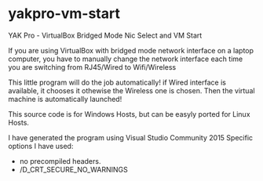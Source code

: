 # yakpro-vm-start
YAK Pro - VirtualBox Bridged Mode Nic Select and VM Start

If you are using VirtualBox with bridged mode network interface on a laptop computer,
you have to manually change the network interface each time you are switching
from RJ45/Wired to Wifi/Wireless

This little program will do the job automatically!
if Wired interface is available, it chooses it othewise the Wireless one is chosen.
Then the virtual machine is automatically launched!

This source code is for Windows Hosts, but can be easyly ported for Linux Hosts.

I have generated the program using Visual Studio Community 2015
Specific options I have used:
 - no precompiled headers.
 - /D_CRT_SECURE_NO_WARNINGS 
 
 
